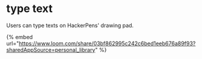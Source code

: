 # type text

Users can type texts on HackerPens' drawing pad.

{% embed url="https://www.loom.com/share/03bf862995c242c6bed1eeb676a89f93?sharedAppSource=personal_library" %}
